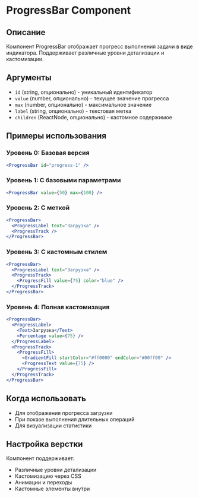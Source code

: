 # ProgressBar Component

## Описание
Компонент ProgressBar отображает прогресс выполнения задачи в виде индикатора. Поддерживает различные уровни детализации и кастомизации.

## Аргументы
- `id` (string, опционально) - уникальный идентификатор
- `value` (number, опционально) - текущее значение прогресса
- `max` (number, опционально) - максимальное значение
- `label` (string, опционально) - текстовая метка
- `children` (ReactNode, опционально) - кастомное содержимое

## Примеры использования

### Уровень 0: Базовая версия
```jsx
<ProgressBar id="progress-1" />
```

### Уровень 1: С базовыми параметрами
```jsx
<ProgressBar value={50} max={100} />
```

### Уровень 2: С меткой
```jsx
<ProgressBar>
  <ProgressLabel text="Загрузка" />
  <ProgressTrack />
</ProgressBar>
```

### Уровень 3: С кастомным стилем
```jsx
<ProgressBar>
  <ProgressLabel text="Загрузка" />
  <ProgressTrack>
    <ProgressFill value={75} color="blue" />
  </ProgressTrack>
</ProgressBar>
```

### Уровень 4: Полная кастомизация
```jsx
<ProgressBar>
  <ProgressLabel>
    <Text>Загрузка</Text>
    <Percentage value={75} />
  </ProgressLabel>
  <ProgressTrack>
    <ProgressFill>
      <GradientFill startColor="#ff0000" endColor="#00ff00" />
      <ProgressText value={75} />
    </ProgressFill>
  </ProgressTrack>
</ProgressBar>
```

## Когда использовать
- Для отображения прогресса загрузки
- При показе выполнения длительных операций
- Для визуализации статистики

## Настройка верстки
Компонент поддерживает:
- Различные уровни детализации
- Кастомизацию через CSS
- Анимации и переходы
- Кастомные элементы внутри 